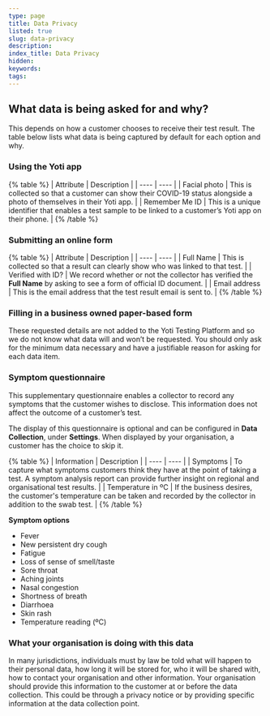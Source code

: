 ```yaml
---
type: page
title: Data Privacy
listed: true
slug: data-privacy
description: 
index_title: Data Privacy
hidden: 
keywords: 
tags: 
---
```


## What data is being asked for and why?

This depends on how a customer chooses to receive their test result. The table below lists what data is being captured by default for each option and why.

### Using the Yoti app

{% table %}
| Attribute | Description | 
| ---- | ---- | 
| Facial photo | This is collected so that a customer can show their COVID-19 status alongside a photo of themselves in their Yoti app. | 
| Remember Me ID | This is a unique identifier that enables a test sample to be linked to a customer’s Yoti app on their phone. | 
{% /table %}

### Submitting an online form

{% table %}
| Attribute | Description | 
| ---- | ---- | 
| Full Name | This is collected so that a result can clearly show who was linked to that test. | 
| Verified with ID? | We record whether or not the collector has verified the **Full Name** by asking to see a form of official ID document. | 
| Email address | This is the email address that the test result email is sent to. | 
{% /table %}

### Filling in a business owned paper-based form

These requested details are not added to the Yoti Testing Platform and so we do not know what data will and won’t be requested. You should only ask for the minimum data necessary and have a justifiable reason for asking for each data item.

### Symptom questionnaire

This supplementary questionnaire enables a collector to record any symptoms that the customer wishes to disclose. This information does not affect the outcome of a customer’s test. 

The display of this questionnaire is optional and can be configured in **Data Collection**, under **Settings**. When displayed by your organisation, a customer has the choice to skip it.

{% table %}
| Information | Description | 
| ---- | ---- | 
| Symptoms | To capture what symptoms customers think they have at the point of taking a test. A symptom analysis report can provide further insight on regional and organisational test results. | 
| Temperature in ºC | If the business desires, the customer's temperature can be taken and recorded by the collector in addition to the swab test. | 
{% /table %}

**Symptom options**

- Fever
- New persistent dry cough
- Fatigue
- Loss of sense of smell/taste
- Sore throat
- Aching joints
- Nasal congestion
- Shortness of breath
- Diarrhoea
- Skin rash
- Temperature reading (ºC)

### What your organisation is doing with this data

In many jurisdictions, individuals must by law be told what will happen to their personal data, how long it will be stored for, who it will be shared with, how to contact your organisation and other information. Your organisation should provide this information to the customer at or before the data collection. This could be through a privacy notice or by providing specific information at the data collection point.